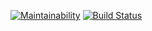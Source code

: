 [![Maintainability](https://api.codeclimate.com/v1/badges/be7cd08ea722ba77b041/maintainability)](https://codeclimate.com/github/khannanova/project-lvl1-s388/maintainability)
[![Build Status](https://travis-ci.org/khannanova/project-lvl1-s388.svg?branch=master)](https://travis-ci.org/khannanova/project-lvl1-s388)